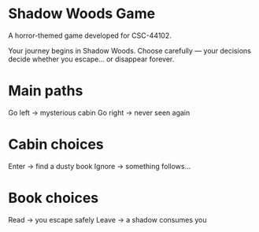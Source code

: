 # Shadow Woods Game

A horror-themed game developed for CSC-44102.

Your journey begins in Shadow Woods.
Choose carefully — your decisions decide whether you escape… or disappear forever.

# Main paths
Go left → mysterious cabin
Go right → never seen again

# Cabin choices
Enter → find a dusty book
Ignore → something follows…

# Book choices
Read → you escape safely
Leave → a shadow consumes you